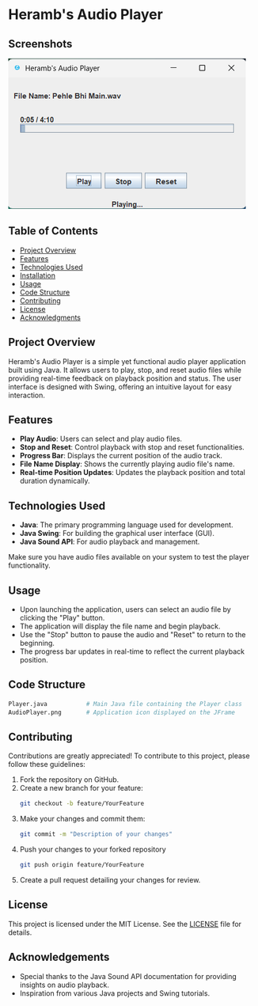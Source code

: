 
# Heramb's Audio Player



## Screenshots

![Audio Player](https://github.com/Heramb1221/Java-Audio-Player/blob/main/Audio%20Player.png)


## Table of Contents
- [Project Overview](#project-overview)
- [Features](#features)
- [Technologies Used](#technologies-used)
- [Installation](#installation)
- [Usage](#usage)
- [Code Structure](#code-structure)
- [Contributing](#contributing)
- [License](#license)
- [Acknowledgments](#acknowledgments)
## Project Overview
Heramb's Audio Player is a simple yet functional audio player application built using Java. It allows users to play, stop, and reset audio files while providing real-time feedback on playback position and status. The user interface is designed with Swing, offering an intuitive layout for easy interaction.
## Features
- **Play Audio**: Users can select and play audio files.
- **Stop and Reset**: Control playback with stop and reset functionalities.
- **Progress Bar**: Displays the current position of the audio track.
- **File Name Display**: Shows the currently playing audio file's name.
- **Real-time Position Updates**: Updates the playback position and total duration dynamically.
## Technologies Used
- **Java**: The primary programming language used for development.
- **Java Swing**: For building the graphical user interface (GUI).
- **Java Sound API**: For audio playback and management.

Make sure you have audio files available on your system to test the player functionality.
## Usage
- Upon launching the application, users can select an audio file by clicking the "Play" button.
- The application will display the file name and begin playback.
- Use the "Stop" button to pause the audio and "Reset" to return to the beginning.
- The progress bar updates in real-time to reflect the current playback position.


## Code Structure
```bash
Player.java           # Main Java file containing the Player class
AudioPlayer.png       # Application icon displayed on the JFrame
```


## Contributing
Contributions are greatly appreciated! To contribute to this project, please follow these guidelines:

1. Fork the repository on GitHub.
2. Create a new branch for your feature:
   ```bash
   git checkout -b feature/YourFeature
   ```
3. Make your changes and commit them:
   ```bash
   git commit -m "Description of your changes"
   ```
4. Push your changes to your forked repository
   ```bash
   git push origin feature/YourFeature
   ```
5. Create a pull request detailing your changes for review.

## License
This project is licensed under the MIT License. See the [LICENSE](https://choosealicense.com/licenses/mit/) file for details.


## Acknowledgements

 - Special thanks to the Java Sound API documentation for providing insights on audio playback.
 - Inspiration from various Java projects and Swing tutorials.
